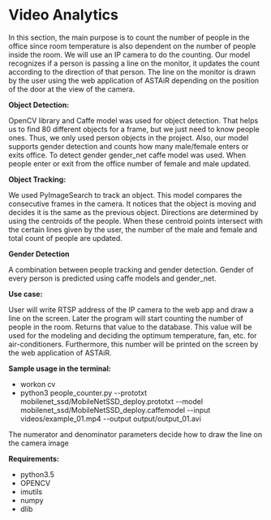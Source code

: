 # Video Analytics

In this section, the main purpose is to count the number of people in the office since room temperature is also dependent on the number of people inside the room. We will use an IP camera to do the counting. Our model recognizes if a person is passing a line on the monitor, it updates the count according to the direction of that person. The line on the monitor is drawn by the user using the web application of ASTAiR depending on the position of the door at the view of the camera. 

**Object Detection:**

OpenCV library and Caffe model was used for object detection. That helps us to find 80 different objects for a frame, but we just need to know people ones. Thus, we only used person objects in the project. Also, our model supports gender detection and counts how many male/female enters or exits office. To detect gender gender_net caffe model was used. When people enter or exit from the office number of female and male updated.

**Object Tracking:**

We used PyImageSearch to track an object. This model compares the consecutive frames in the camera. It notices that the object is moving and decides it is the same as the previous object. Directions are determined by using the centroids of the people. When these centroid points intersect with the certain lines given by the user, the number of the male and female and total count of people are updated.

**Gender Detection**

A combination between people tracking and gender detection. Gender of every person is predicted using caffe models and gender_net.


**Use case:**

User will write RTSP address of the IP camera to the web app and draw a line on the screen. Later the program will start counting the number of people in the room. Returns that value to the database. This value will be used for the modeling and deciding the optimum temperature, fan, etc. for air-conditioners. Furthermore, this number will be printed on the screen by the web application of ASTAiR.

**Sample usage in the terminal:**

- workon cv
- python3 people_counter.py --prototxt mobilenet_ssd/MobileNetSSD_deploy.prototxt  --model mobilenet_ssd/MobileNetSSD_deploy.caffemodel --input videos/example_01.mp4  --output output/output_01.avi

The numerator and denominator parameters decide how to draw the line on   the camera image

**Requirements:**

- python3.5
- OPENCV
- imutils
- numpy
- dlib
